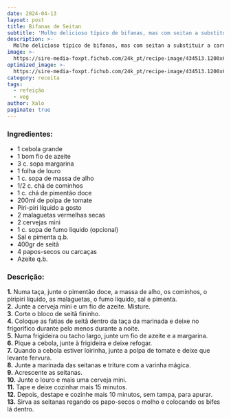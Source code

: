 ```yaml
---
date: 2024-04-13
layout: post
title: Bifanas de Seitan
subtitle: 'Molho delicioso típico de bifanas, mas com seitan a substituir a carne de porco.'
description: >-
  Molho delicioso típico de bifanas, mas com seitan a substituir a carne de porco.
image: >-
  https://sire-media-foxpt.fichub.com/24k_pt/recipe-image/434513.1200x675.jpg
optimized_image: >-
  https://sire-media-foxpt.fichub.com/24k_pt/recipe-image/434513.1200x675.jpg
category: receita
tags:
  - refeição
  - veg
author: Xalo
paginate: true
---
```


### Ingredientes:

* 1 cebola grande  
* 1 bom fio de azeite  
* 3 c. sopa margarina  
* 1 folha de louro  
* 1 c. sopa de massa de alho  
* 1/2 c. chá de cominhos  
* 1 c. chá de pimentão doce  
* 200ml de polpa de tomate  
* Piri-piri líquido a gosto  
* 2 malaguetas vermelhas secas  
* 2 cervejas mini  
* 1 c. sopa de fumo líquido (opcional)  
* Sal e pimenta q.b.  
* 400gr de seitã  
* 4 papos-secos ou carcaças  
* Azeite q.b.  

### Descrição:

**1.** Numa taça, junte o pimentão doce, a massa de alho, os cominhos, o piripiri líquido, as malaguetas, o fumo líquido, sal e pimenta.  
**2.** Junte a cerveja mini e um fio de azeite. Misture.  
**3.** Corte o bloco de seitã fininho.  
**4.** Coloque as fatias de seitã dentro da taça da marinada e deixe no frígorífico durante pelo menos durante a noite.  
**5.** Numa frigideira ou tacho largo, junte um fio de azeite e a margarina.  
**6.** Pique a cebola, junte à frigideira e deixe refogar.  
**7.** Quando a cebola estiver loirinha, junte a polpa de tomate e deixe que levante fervura.  
**8.** Junte a marinada das seitanas e triture com a varinha mágica.  
**9.** Acrescente as seitanas.  
**10.** Junte o louro e mais uma cerveja mini.  
**11.** Tape e deixe cozinhar mais 15 minutos.  
**12.** Depois, destape e cozinhe mais 10 minutos, sem tampa, para apurar.  
**13.** Sirva as seitanas regando os papo-secos o molho e colocando os bifes lá dentro.  
